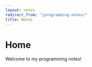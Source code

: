 ```yaml
---
layout: notes
redirect_from: "/programming-notes/"
title: Notes
---
```


# Home

Welcome to my programming notes!
